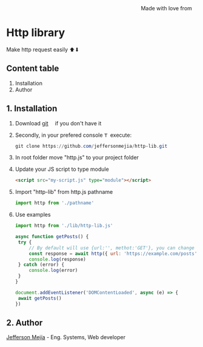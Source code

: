 <div align="right">
Made with love from <img src='https://i.postimg.cc/Mc25FLHJ/Flag-of-Ecuador.png' width='10'/> 
</div>

# **Http library**

Make http request easily ⬆⬇

## Content table

1. Installation
2. Author

## 1. Installation

1. Download [git](https://git-scm.com/downloads) <img src='https://i.postimg.cc/4nGTxK8y/Git-Icon-1788-C.png' width="10"/> if you don't have it
2. Secondly, in your prefered console <img src='https://i.postimg.cc/GmBZnx3K/7560719.png' width="12" alt="Terminal freepik by Royyan Wijaya"/> execute:

   ```powershell
   git clone https://github.com/jeffersonmejia/http-lib.git
   ```

3. In root folder move "http.js" to your project folder

4. Update your JS script to type module

   ```html
   <script src="my-script.js" type="module"></script>
   ```

5. Import "http-lib" from http.js pathname

   ```javascript
   import http from './pathname'
   ```

6. Use examples

   ```javascript
   import http from './lib/http-lib.js'

   async function getPosts() {
   	try {
   		// By default will use {url:'', methot:'GET'}, you can change it when you need it
   		const response = await http({ url: 'https://example.com/posts' })
   		console.log(response)
   	} catch (error) {
   		console.log(error)
   	}
   }

   document.addEventListener('DOMContentLoaded', async (e) => {
   	await getPosts()
   })
   ```

## 2. Author

[Jefferson Mejía](https://jeffersonmejia.github.io/blog) - Eng. Systems, Web developer
